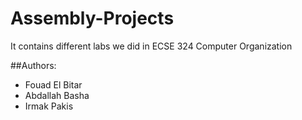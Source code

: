 # Assembly-Projects
It contains different labs we did in ECSE 324 Computer Organization

##Authors:
* Fouad El Bitar
* Abdallah Basha
* Irmak Pakis
